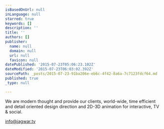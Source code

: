 ```yaml
---
isBasedOnUrl: null
inLanguage: null
starred: true
keywords: []
description: ''
title: ''
authors: []
publisher:
  name: null
  domain: null
  url: null
  favicon: null
datePublished: '2015-07-23T05:06:23.102Z'
dateModified: '2015-07-23T06:03:02.392Z'
sourcePath: _posts/2015-07-23-91ba206e-eb6c-4f42-8a6a-7c7123fdcf64.md
published: true
_type: null

---
```

We are modern thought and provide our clients, world-wide, time efficient and detail oriented design direction and 2D-3D animation for interactive, TV & social.

info@jagwar.tv